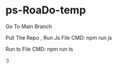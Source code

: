 # ps-RoaDo-temp

Go To Main Branch

Pull The Repo ,
Run Js File CMD: npm run js









Run ts File CMD: npm run ts

:)
